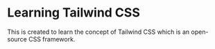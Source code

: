 # Learning Tailwind CSS

This is created to learn the concept of Tailwind CSS which is an open-source CSS framework.
